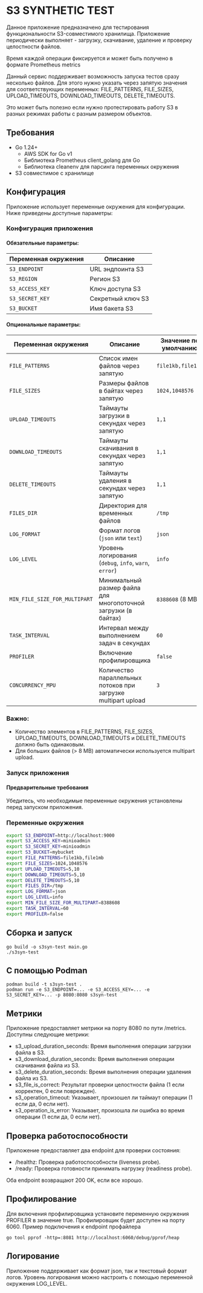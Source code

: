 # S3 SYNTHETIC TEST

Данное приложение предназначено для тестирования функциональности S3-совместимого хранилища. 
Приложение периодически выполняет - загрузку, скачивание, удаление и проверку целостности файлов.

Время каждой операции фиксируется и может быть получено в формате Prometheus metrics

Данный сервис поддерживает возможность запуска тестов сразу несколько файлов. Для этого нужно указать через запятую значения для соответствующих переменных:
FILE_PATTERNS, FILE_SIZES, UPLOAD_TIMEOUTS, DOWNLOAD_TIMEOUTS, DELETE_TIMEOUTS.

Это может быть полезно если нужно протестировать работу S3 в разных режимах работы с разным размером объектов.

## Требования

 - Go 1.24+
   - AWS SDK for Go v1  
   - Библиотека Prometheus client_golang для Go
   - Библиотека cleanenv для парсинга переменных окружения
 - S3 совместимое с хранилище 

## Конфигурация
Приложение использует переменные окружения для конфигурации. Ниже приведены доступные параметры:

### Конфигурация приложения
#### Обязательные параметры:

| Переменная окружения          | Описание                                                       | 
|-------------------------------|----------------------------------------------------------------|
| `S3_ENDPOINT`                 | URL эндпоинта S3                                               |
| `S3_REGION`                   | Регион S3                                                      |
| `S3_ACCESS_KEY`               | Ключ доступа S3                                                |
| `S3_SECRET_KEY`               | Секретный ключ S3                                              |
| `S3_BUCKET`                   | Имя бакета S3                                                  |

#### Опциональные параметры:
| Переменная окружения          | Описание                                                       | Значение по умолчанию |
|-------------------------------|----------------------------------------------------------------|-----------------------|
| `FILE_PATTERNS`               | Список имен файлов через запятую                               | `file1kb,file1mb`     |
| `FILE_SIZES`                  | Размеры файлов в байтах через запятую                          | `1024,1048576`        |
| `UPLOAD_TIMEOUTS`             | Таймауты загрузки в секундах через запятую                     | `1,1`                 |
| `DOWNLOAD_TIMEOUTS`           | Таймауты скачивания в секундах через запятую                   | `1,1`                 |
| `DELETE_TIMEOUTS`             | Таймауты удаления в секундах через запятую                     | `1,1`                 |
| `FILES_DIR`                   | Директория для временных файлов                                | `/tmp`                |
| `LOG_FORMAT`                  | Формат логов (`json` или `text`)                               | `json`                |
| `LOG_LEVEL`                   | Уровень логирования (`debug`, `info`, `warn`, `error`)         | `info`                |
| `MIN_FILE_SIZE_FOR_MULTIPART` | Минимальный размер файла для многопоточной загрузки (в байтах) | `8388608` (8 MB)      |
| `TASK_INTERVAL`               | Интервал между выполнением задач в секундах                    | `60`                  |
| `PROFILER`                    | Включение профилировщика                                       | `false`               |
| `CONCURRENCY_MPU`             | Количество параллельных потоков при загрузке multipart upload  | `3`                   |

### Важно:
 - Количество элементов в FILE_PATTERNS, FILE_SIZES, UPLOAD_TIMEOUTS, DOWNLOAD_TIMEOUTS и DELETE_TIMEOUTS должно быть одинаковым.
 - Для больших файлов (> 8 MB) автоматически используется multipart upload.

### Запуск приложения
#### Предварительные требования
Убедитесь, что необходимые переменные окружения установлены перед запуском приложения.
### Переменные окружения
```bash
export S3_ENDPOINT=http://localhost:9000
export S3_ACCESS_KEY=minioadmin
export S3_SECRET_KEY=minioadmin
export S3_BUCKET=mybucket
export FILE_PATTERNS=file1kb,file1mb
export FILE_SIZES=1024,1048576
export UPLOAD_TIMEOUTS=5,10
export DOWNLOAD_TIMEOUTS=5,10
export DELETE_TIMEOUTS=5,10
export FILES_DIR=/tmp
export LOG_FORMAT=json
export LOG_LEVEL=info
export MIN_FILE_SIZE_FOR_MULTIPART=8388608
export TASK_INTERVAL=60
export PROFILER=false
```
## Сборка и запуск
```
go build -o s3syn-test main.go
./s3syn-test
```
## С помощью Podman
```
podman build -t s3syn-test .
podman run -e S3_ENDPOINT=... -e S3_ACCESS_KEY=... -e S3_SECRET_KEY=... -p 8080:8080 s3syn-test
```
## Метрики

Приложение предоставляет метрики на порту 8080 по пути /metrics. Доступны следующие метрики:

- s3_upload_duration_seconds: Время выполнения операции загрузки файла в S3.
- s3_download_duration_seconds: Время выполнения операции скачивания файла из S3.
- s3_delete_duration_seconds: Время выполнения операции удаления файла из S3.
- s3_file_is_correct: Результат проверки целостности файла (1 если корректен, 0 если поврежден).
- s3_operation_timeout: Указывает, произошел ли таймаут операции (1 если да, 0 если нет).
- s3_operation_is_error: Указывает, произошла ли ошибка во время операции (1 если да, 0 если нет).
## Проверка работоспособности
Приложение предоставляет два endpoint для проверки состояния:
- /healthz: Проверка работоспособности (liveness probe).
- /ready: Проверка готовности принимать нагрузку (readiness probe).

Оба endpoint возвращают 200 OK, если все хорошо.

## Профилирование
Для включения профилировщика установите переменную окружения PROFILER в значение true. Профилировщик будет доступен на порту 6060.
Пример подключения к endpoint профайлера
```
go tool pprof -http=:8081 http://localhost:6060/debug/pprof/heap
```
## Логирование
Приложение поддерживает как формат json, так и текстовый формат логов. Уровень логирования можно настроить с помощью переменной окружения LOG_LEVEL.
